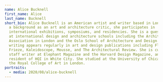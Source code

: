 ```yaml
---
name: Alice Bucknell
first_name: Alice
last_name: Bucknell
short_bio: Alice Bucknell is an American artist and writer based in London. With
  a background as an art and architecture critic, she participates in
  international exhibitions, symposiums, and residencies. She is a guest critic
  at international design and architecture schools including the Architectural
  Association in London and the Oslo School of Architecture and Design. Her
  writing appears regularly in art and design publications including Flash Art,
  Frieze, Kaleidoscope, Mousse, and The Architectural Review. She is currently a
  staff writer at Elephant Magazine and the Harvard Design Magazine, and a
  resident of HQI in White City. She studied at the University of Chicago and
  the Royal College of Art in London.
portraits:
  - media: 2020/08/alice-bucknell
---
```

